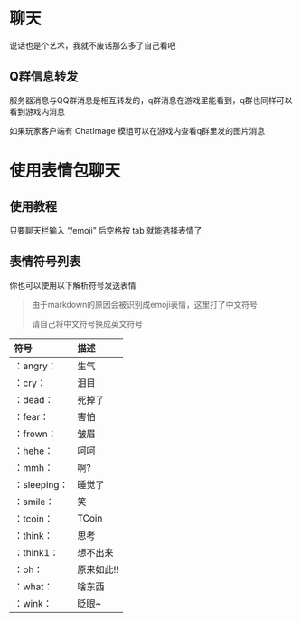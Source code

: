 # 聊天

说话也是个艺术，我就不废话那么多了自己看吧

## Q群信息转发

服务器消息与QQ群消息是相互转发的，q群消息在游戏里能看到，q群也同样可以看到游戏内消息

如果玩家客户端有 ChatImage 模组可以在游戏内查看q群里发的图片消息

# 使用表情包聊天

## 使用教程

<!--img src="/Play/emoji/img/demo.jpg" / -->

只要聊天栏输入 “/emoji” 后空格按 tab 就能选择表情了

## 表情符号列表

你也可以使用以下解析符号发送表情

> 由于markdown的原因会被识别成emoji表情，这里打了中文符号
>
> 请自己将中文符号换成英文符号

| 符号        | 描述        |
| :---        | :---       |
| ：angry：   | 生气        |
| ：cry：     | 泪目        |
| ：dead：    | 死掉了      |
| ：fear：    | 害怕        |
| ：frown：   | 皱眉        |
| ：hehe：    | 呵呵        |
| ：mmh：     | 啊?         |
| ：sleeping：| 睡觉了      |
| ：smile：   | 笑          |
| ：tcoin：   | TCoin       |
| ：think：   | 思考        |
| ：think1：  | 想不出来    |
| ：oh：      | 原来如此!!  |
| ：what：    | 啥东西      |
| ：wink：    | 眨眼~       |
